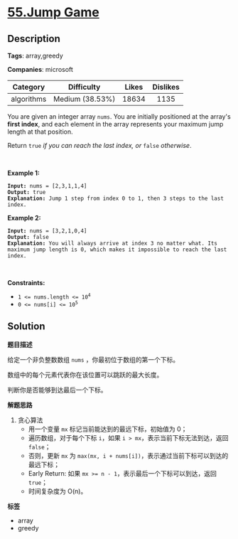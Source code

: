 # [55.Jump Game](https://leetcode.com/problems/jump-game/description/)

## Description

**Tags**: array,greedy

**Companies**: microsoft

|  Category  |   Difficulty    | Likes | Dislikes |
| :--------: | :-------------: | :---: | :------: |
| algorithms | Medium (38.53%) | 18634 |   1135   |

<p>You are given an integer array <code>nums</code>. You are initially positioned at the array&#39;s <strong>first index</strong>, and each element in the array represents your maximum jump length at that position.</p>
<p>Return <code>true</code><em> if you can reach the last index, or </em><code>false</code><em> otherwise</em>.</p>
<p>&nbsp;</p>
<p><strong class="example">Example 1:</strong></p>
<pre><code><strong>Input:</strong> nums = [2,3,1,1,4]
<strong>Output:</strong> true
<strong>Explanation:</strong> Jump 1 step from index 0 to 1, then 3 steps to the last index.</code></pre>
<p><strong class="example">Example 2:</strong></p>
<pre><code><strong>Input:</strong> nums = [3,2,1,0,4]
<strong>Output:</strong> false
<strong>Explanation:</strong> You will always arrive at index 3 no matter what. Its maximum jump length is 0, which makes it impossible to reach the last index.</code></pre>
<p>&nbsp;</p>
<p><strong>Constraints:</strong></p>
<ul>
  <li><code>1 &lt;= nums.length &lt;= 10<sup>4</sup></code></li>
  <li><code>0 &lt;= nums[i] &lt;= 10<sup>5</sup></code></li>
</ul>

## Solution

**题目描述**

给定一个非负整数数组 `nums` ，你最初位于数组的第一个下标。

数组中的每个元素代表你在该位置可以跳跃的最大长度。

判断你是否能够到达最后一个下标。

**解题思路**

1. 贪心算法
   - 用一个变量 `mx` 标记当前能达到的最远下标，初始值为 0；
   - 遍历数组，对于每个下标 `i`，如果 `i > mx`，表示当前下标无法到达，返回 `false`；
   - 否则，更新 `mx` 为 `max(mx, i + nums[i])`，表示通过当前下标可以到达的最远下标；
   - Early Return: 如果 `mx >= n - 1`，表示最后一个下标可以到达，返回 `true`；
   - 时间复杂度为 O(n)。

**标签**

- array
- greedy
